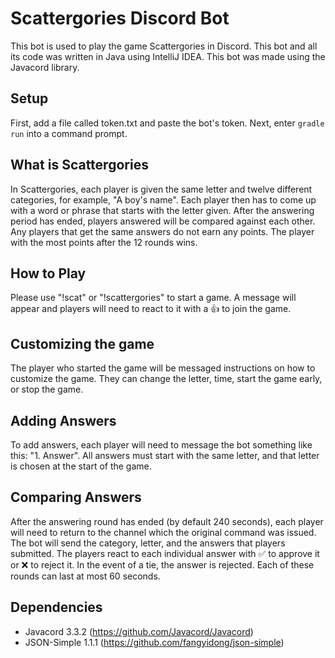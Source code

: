 # Scattergories Discord Bot
This bot is used to play the game Scattergories in Discord. This bot and all its code was written in Java using IntelliJ IDEA. This bot was made using the Javacord library.

## Setup
First, add a file called token.txt and paste the bot's token. Next, enter ```gradle run``` into a command prompt.

## What is Scattergories
In Scattergories, each player is given the same letter and twelve different categories, for example, "A boy's name". Each player then has to come up with a word or phrase that starts with the letter given. After the answering period has ended, players answered will be compared against each other. Any players that get the same answers do not earn any points. The player with the most points after the 12 rounds wins.

## How to Play
Please use "!scat" or "!scattergories" to start a game. A message will appear and players will need to react to it with a 👍 to join the game. 

## Customizing the game
The player who started the game will be messaged instructions on how to customize the game. They can change the letter, time, start the game early, or stop the game.

## Adding Answers
To add answers, each player will need to message the bot something like this: "1. Answer". All answers must start with the same letter, and that letter is chosen at the start of the game.

## Comparing Answers
After the answering round has ended (by default 240 seconds), each player will need to return to the channel which the original command was issued. The bot will send the category, letter, and the answers that players submitted. The players react to each individual answer with ✅ to approve it or ❌ to reject it. In the event of a tie, the answer is rejected. Each of these rounds can last at most 60 seconds. 

## Dependencies
- Javacord 3.3.2 (https://github.com/Javacord/Javacord)
- JSON-Simple 1.1.1 (https://github.com/fangyidong/json-simple)